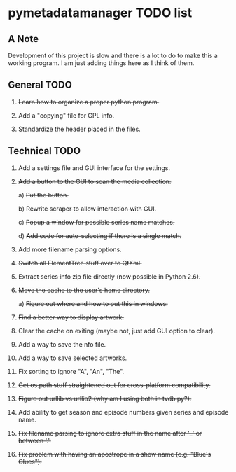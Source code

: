 pymetadatamanager TODO list
===========================

## A Note

Development of this project is slow and there is a lot to do to make this a working program.  I am just adding things here as I think of them.

## General TODO

01. <del>Learn how to organize a proper python program.</del>

02. Add a "copying" file for GPL info.

03. Standardize the header placed in the files.

## Technical TODO

01. Add a settings file and GUI interface for the settings.

02. <del>Add a button to the GUI to scan the media collection.</del>

    a) <del>Put the button.</del>
 
    b) <del>Rewrite scraper to allow interaction with GUI.</del> 

    c) <del>Popup a window for possible series name matches.</del>

    d) <del>Add code for auto-selecting if there is a single match.</del>

03. Add more filename parsing options.

04. <del>Switch all ElementTree stuff over to QtXml.</del>

05. <del>Extract series info zip file directly (now possible in Python 2.6).</del>

06. <del>Move the cache to the user's home directory.</del>

    a) <del>Figure out where and how to put this in windows.</del>

07. <del>Find a better way to display artwork.</del>

08. Clear the cache on exiting (maybe not, just add GUI option to clear).

09. Add a way to save the nfo file.

10. Add a way to save selected artworks.

11. Fix sorting to ignore "A", "An", "The".

12. <del>Get os.path stuff straightened out for cross-platform compatibility.</del>

13. <del>Figure out urllib vs urllib2 (why am I using both in tvdb.py?).</del>

14. Add ability to get season and episode numbers given series and episode name.

15. <del>Fix filename parsing to ignore extra stuff in the name after '_' or between '.'.</del>

16. <del>Fix problem with having an apostrope in a show name (e.g. "Blue's Clues").</del>
